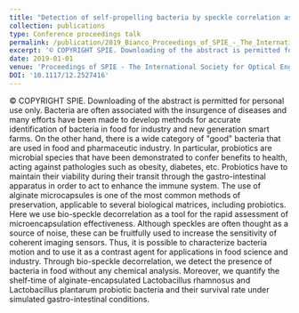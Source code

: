 ```yaml
---
title: "Detection of self-propelling bacteria by speckle correlation assessment and applications to food industry"
collection: publications
type: Conference proceedings talk
permalink: /publication/2019_Bianco_Proceedings_of_SPIE_-_The_International_Society_for_Optical_Engineering
excerpt: '© COPYRIGHT SPIE. Downloading of the abstract is permitted for personal use only. Bacteria are often associated with the insurgence of diseases and many efforts have been made to develop methods for accurate identification of bacteria in food for industry and new generation smart farms. On the other hand, there is a wide category of &quot;good&quot; bacteria that are used in food and pharmaceutic industry. In particular, probiotics are microbial species that have been demonstrated to confer benefits to health, acting against pathologies such as obesity, diabetes, etc. Probiotics have to maintain their viability during their transit through the gastro-intestinal apparatus in order to act to enhance the immune system. The use of alginate microcapsules is one of the most common methods of preservation, applicable to several biological matrices, including probiotics. Here we use bio-speckle decorrelation as a tool for the rapid assessment of microencapsulation effectiveness. Although speckles are often thought as a source of noise, these can be fruitfully used to increase the sensitivity of coherent imaging sensors. Thus, it is possible to characterize bacteria motion and to use it as a contrast agent for applications in food science and industry. Through bio-speckle decorrelation, we detect the presence of bacteria in food without any chemical analysis. Moreover, we quantify the shelf-time of alginate-encapsulated Lactobacillus rhamnosus and Lactobacillus plantarum probiotic bacteria and their survival rate under simulated gastro-intestinal conditions.'
date: 2019-01-01
venue: 'Proceedings of SPIE - The International Society for Optical Engineering'
DOI: '10.1117/12.2527416'
---
```

© COPYRIGHT SPIE. Downloading of the abstract is permitted for personal use only. Bacteria are often associated with the insurgence of diseases and many efforts have been made to develop methods for accurate identification of bacteria in food for industry and new generation smart farms. On the other hand, there is a wide category of &quot;good&quot; bacteria that are used in food and pharmaceutic industry. In particular, probiotics are microbial species that have been demonstrated to confer benefits to health, acting against pathologies such as obesity, diabetes, etc. Probiotics have to maintain their viability during their transit through the gastro-intestinal apparatus in order to act to enhance the immune system. The use of alginate microcapsules is one of the most common methods of preservation, applicable to several biological matrices, including probiotics. Here we use bio-speckle decorrelation as a tool for the rapid assessment of microencapsulation effectiveness. Although speckles are often thought as a source of noise, these can be fruitfully used to increase the sensitivity of coherent imaging sensors. Thus, it is possible to characterize bacteria motion and to use it as a contrast agent for applications in food science and industry. Through bio-speckle decorrelation, we detect the presence of bacteria in food without any chemical analysis. Moreover, we quantify the shelf-time of alginate-encapsulated Lactobacillus rhamnosus and Lactobacillus plantarum probiotic bacteria and their survival rate under simulated gastro-intestinal conditions.
